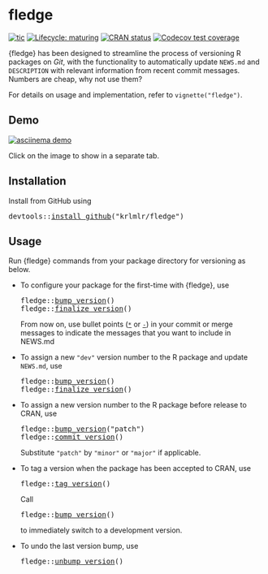 <!-- README.md is generated from README.Rmd. Please edit that file -->

# fledge

<!-- badges: start -->

[![tic](https://github.com/krlmlr/fledge/workflows/tic/badge.svg?branch=master)](https://github.com/krlmlr/fledge/actions) [![Lifecycle: maturing](https://img.shields.io/badge/lifecycle-maturing-blue.svg)](https://www.tidyverse.org/lifecycle/#maturing) [![CRAN status](https://www.r-pkg.org/badges/version/fledge)](https://cran.r-project.org/package=fledge) [![Codecov test coverage](https://codecov.io/gh/krlmlr/fledge/branch/master/graph/badge.svg)](https://codecov.io/gh/krlmlr/fledge?branch=master)

<!-- badges: end -->

{fledge} has been designed to streamline the process of versioning R packages on *Git*, with the functionality to automatically update `NEWS.md` and `DESCRIPTION` with relevant information from recent commit messages. Numbers are cheap, why not use them?

For details on usage and implementation, refer to `vignette("fledge")`.

## Demo

[![asciinema demo](https://github.com/krlmlr/fledge/raw/master/readme/demo.gif)](https://asciinema.org/a/173876)

Click on the image to show in a separate tab.

## Installation

Install from GitHub using

<pre class='chroma'>
<span class='nf'>devtools</span><span class='nf'>::</span><span class='nf'><a href='https://devtools.r-lib.org//reference/remote-reexports.html'>install_github</a></span><span class='o'>(</span><span class='s'>"krlmlr/fledge"</span><span class='o'>)</span></pre>

## Usage

Run {fledge} commands from your package directory for versioning as below.

-   To configure your package for the first-time with {fledge}, use

    <pre class='chroma'>
    <span class='nf'>fledge</span><span class='nf'>::</span><span class='nf'><a href='https://krlmlr.github.io/fledge/reference/bump_version.html'>bump_version</a></span><span class='o'>(</span><span class='o'>)</span>
    <span class='nf'>fledge</span><span class='nf'>::</span><span class='nf'><a href='https://krlmlr.github.io/fledge/reference/finalize_version.html'>finalize_version</a></span><span class='o'>(</span><span class='o'>)</span></pre>

    From now on, use bullet points ([`*`](https://rdrr.io/r/base/Arithmetic.html) or [`-`](https://rdrr.io/r/base/Arithmetic.html)) in your commit or merge messages to indicate the messages that you want to include in NEWS.md

-   To assign a new `"dev"` version number to the R package and update `NEWS.md`, use

    <pre class='chroma'>
    <span class='nf'>fledge</span><span class='nf'>::</span><span class='nf'><a href='https://krlmlr.github.io/fledge/reference/bump_version.html'>bump_version</a></span><span class='o'>(</span><span class='o'>)</span>
    <span class='nf'>fledge</span><span class='nf'>::</span><span class='nf'><a href='https://krlmlr.github.io/fledge/reference/finalize_version.html'>finalize_version</a></span><span class='o'>(</span><span class='o'>)</span></pre>

-   To assign a new version number to the R package before release to CRAN, use

    <pre class='chroma'>
    <span class='nf'>fledge</span><span class='nf'>::</span><span class='nf'><a href='https://krlmlr.github.io/fledge/reference/bump_version.html'>bump_version</a></span><span class='o'>(</span><span class='s'>"patch"</span><span class='o'>)</span>
    <span class='nf'>fledge</span><span class='nf'>::</span><span class='nf'><a href='https://krlmlr.github.io/fledge/reference/commit_version.html'>commit_version</a></span><span class='o'>(</span><span class='o'>)</span></pre>

    Substitute `"patch"` by `"minor"` or `"major"` if applicable.

-   To tag a version when the package has been accepted to CRAN, use

    <pre class='chroma'>
    <span class='nf'>fledge</span><span class='nf'>::</span><span class='nf'><a href='https://krlmlr.github.io/fledge/reference/tag_version.html'>tag_version</a></span><span class='o'>(</span><span class='o'>)</span></pre>

    Call

    <pre class='chroma'>
    <span class='nf'>fledge</span><span class='nf'>::</span><span class='nf'><a href='https://krlmlr.github.io/fledge/reference/bump_version.html'>bump_version</a></span><span class='o'>(</span><span class='o'>)</span></pre>

    to immediately switch to a development version.

-   To undo the last version bump, use

    <pre class='chroma'>
    <span class='nf'>fledge</span><span class='nf'>::</span><span class='nf'><a href='https://krlmlr.github.io/fledge/reference/unbump_version.html'>unbump_version</a></span><span class='o'>(</span><span class='o'>)</span></pre>
